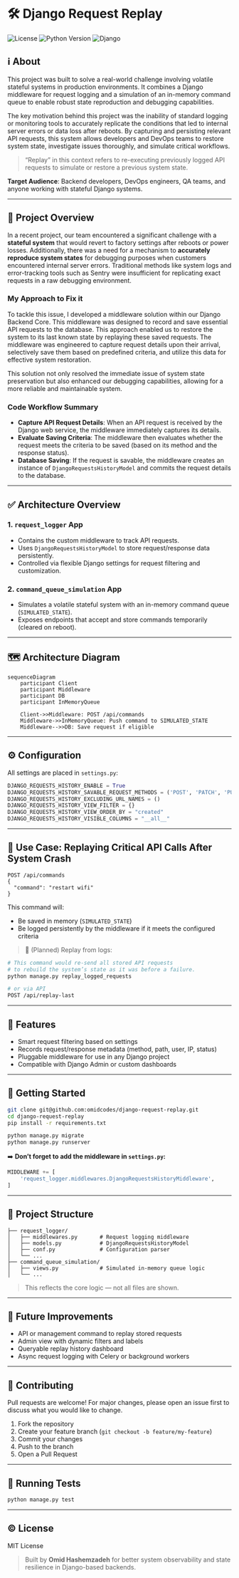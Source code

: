 
# 🛠️ Django Request Replay

![License](https://img.shields.io/github/license/omidcodes/django-request-replay)
![Python Version](https://img.shields.io/badge/python-3.10+-blue)
![Django](https://img.shields.io/badge/django-4.2+-green)

## ℹ️ About

This project was built to solve a real-world challenge involving volatile stateful systems in production environments. It combines a Django middleware for request logging and a simulation of an in-memory command queue to enable robust state reproduction and debugging capabilities.

The key motivation behind this project was the inability of standard logging or monitoring tools to accurately replicate the conditions that led to internal server errors or data loss after reboots. By capturing and persisting relevant API requests, this system allows developers and DevOps teams to restore system state, investigate issues thoroughly, and simulate critical workflows.

> “Replay” in this context refers to re-executing previously logged API requests to simulate or restore a previous system state.

**Target Audience**: Backend developers, DevOps engineers, QA teams, and anyone working with stateful Django systems.

---

## 📌 Project Overview

In a recent project, our team encountered a significant challenge with a **stateful system** that would revert to factory settings after reboots or power losses. Additionally, there was a need for a mechanism to **accurately reproduce system states** for debugging purposes when customers encountered internal server errors. Traditional methods like system logs and error-tracking tools such as Sentry were insufficient for replicating exact requests in a raw debugging environment.

### My Approach to Fix it

To tackle this issue, I developed a middleware solution within our Django Backend Core. This middleware was designed to record and save essential API requests to the database. This approach enabled us to restore the system to its last known state by replaying these saved requests. The middleware was engineered to capture request details upon their arrival, selectively save them based on predefined criteria, and utilize this data for effective system restoration.

This solution not only resolved the immediate issue of system state preservation but also enhanced our debugging capabilities, allowing for a more reliable and maintainable system.

### Code Workflow Summary

- **Capture API Request Details**: When an API request is received by the Django web service, the middleware immediately captures its details.
- **Evaluate Saving Criteria**: The middleware then evaluates whether the request meets the criteria to be saved (based on its method and the response status).
- **Database Saving**: If the request is savable, the middleware creates an instance of `DjangoRequestsHistoryModel` and commits the request details to the database.

---

## ✅ Architecture Overview

### 1. `request_logger` App
- Contains the custom middleware to track API requests.
- Uses `DjangoRequestsHistoryModel` to store request/response data persistently.
- Controlled via flexible Django settings for request filtering and customization.

### 2. `command_queue_simulation` App
- Simulates a volatile stateful system with an in-memory command queue (`SIMULATED_STATE`).
- Exposes endpoints that accept and store commands temporarily (cleared on reboot).

---

## 🗺️ Architecture Diagram

```mermaid
sequenceDiagram
    participant Client
    participant Middleware
    participant DB
    participant InMemoryQueue

    Client->>Middleware: POST /api/commands
    Middleware->>InMemoryQueue: Push command to SIMULATED_STATE
    Middleware-->>DB: Save request if eligible
```

---

## ⚙️ Configuration

All settings are placed in `settings.py`:

```python
DJANGO_REQUESTS_HISTORY_ENABLE = True
DJANGO_REQUESTS_HISTORY_SAVABLE_REQUEST_METHODS = ('POST', 'PATCH', 'PUT', 'DELETE')
DJANGO_REQUESTS_HISTORY_EXCLUDING_URL_NAMES = ()
DJANGO_REQUESTS_HISTORY_VIEW_FILTER = {}
DJANGO_REQUESTS_HISTORY_VIEW_ORDER_BY = "created"
DJANGO_REQUESTS_HISTORY_VISIBLE_COLUMNS = "__all__"
```

---

## 🧪 Use Case: Replaying Critical API Calls After System Crash

```http
POST /api/commands
{
  "command": "restart wifi"
}
```

This command will:
- Be saved in memory (`SIMULATED_STATE`)
- Be logged persistently by the middleware if it meets the configured criteria

> 🔄 (Planned) Replay from logs:
```bash
# This command would re-send all stored API requests
# to rebuild the system’s state as it was before a failure.
python manage.py replay_logged_requests

# or via API
POST /api/replay-last
```

---

## 🚀 Features

- Smart request filtering based on settings
- Records request/response metadata (method, path, user, IP, status)
- Pluggable middleware for use in any Django project
- Compatible with Django Admin or custom dashboards

---

## 🏁 Getting Started

```bash
git clone git@github.com:omidcodes/django-request-replay.git
cd django-request-replay
pip install -r requirements.txt

python manage.py migrate
python manage.py runserver
```

➡️ **Don’t forget to add the middleware in `settings.py`:**

```python
MIDDLEWARE += [
    'request_logger.middlewares.DjangoRequestsHistoryMiddleware',
]
```

---

## 📂 Project Structure

```
├── request_logger/
│   ├── middlewares.py       # Request logging middleware
│   ├── models.py            # DjangoRequestsHistoryModel
│   ├── conf.py              # Configuration parser
│   └── ...
├── command_queue_simulation/
│   ├── views.py             # Simulated in-memory queue logic
│   └── ...
```

> This reflects the core logic — not all files are shown.

---

## 🔄 Future Improvements

- API or management command to replay stored requests
- Admin view with dynamic filters and labels
- Queryable replay history dashboard
- Async request logging with Celery or background workers

---

## 🤝 Contributing

Pull requests are welcome! For major changes, please open an issue first to discuss what you would like to change.

1. Fork the repository
2. Create your feature branch (`git checkout -b feature/my-feature`)
3. Commit your changes
4. Push to the branch
5. Open a Pull Request

---

## 🧪 Running Tests

```bash
python manage.py test
```

---

## © License

MIT License

> Built by **Omid Hashemzadeh** for better system observability and state resilience in Django-based backends.